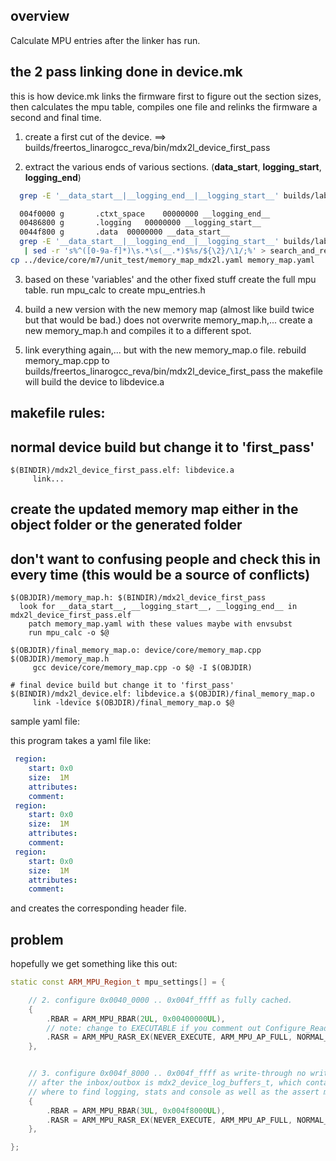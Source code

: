 ## overview
Calculate MPU entries after the linker has run.

## the 2 pass linking done in device.mk

this is how device.mk links the firmware first to figure out the section sizes,
then calculates the mpu table, compiles one file and relinks the firmware a second and final time.

1.    create a first cut of the device.
  ==>  builds/freertos_linarogcc_reva/bin/mdx2l_device_first_pass

2.  extract the various ends of various sections. (__data_start__, __logging_start__, __logging_end__)
```bash
  grep -E '__data_start__|__logging_end__|__logging_start__' builds/lab/mdx2l_device.syms

  004f0000 g       .ctxt_space    00000000 __logging_end__
  00486800 g       .logging   00000000 __logging_start__
  0044f800 g       .data  00000000 __data_start__
  grep -E '__data_start__|__logging_end__|__logging_start__' builds/lab/mdx2l_device.syms \
   | sed -r 's%^([0-9a-f]*)\s.*\s(__.*)$%s/${\2}/\1/;%' > search_and_replace.pl
cp ../device/core/m7/unit_test/memory_map_mdx2l.yaml memory_map.yaml
```
3. based on these 'variables' and the other fixed stuff create the full mpu table.
  run mpu_calc to create mpu_entries.h

4. build a new version with the new memory map (almost like build twice but that would be bad.)
  does not overwrite memory_map.h,... create a new memory_map.h
  and compiles it to a different spot.

5. link everything again,... but with the new memory_map.o file.
 rebuild memory_map.cpp to builds/freertos_linarogcc_reva/bin/mdx2l_device_first_pass
 the makefile will build the device to libdevice.a

## makefile rules:

## normal device build but change it to 'first_pass'
```make
$(BINDIR)/mdx2l_device_first_pass.elf: libdevice.a
     link...
```
## create the updated memory map either in the object folder or the generated folder
## don't want to confusing people and check this in every time (this would be a source of conflicts)
```make
$(OBJDIR)/memory_map.h: $(BINDIR)/mdx2l_device_first_pass
  look for __data_start__, __logging_start__, __logging_end__ in mdx2l_device_first_pass.elf
    patch memory_map.yaml with these values maybe with envsubst
    run mpu_calc -o $@
 
$(OBJDIR)/final_memory_map.o: device/core/memory_map.cpp $(OBJDIR)/memory_map.h
     gcc device/core/memory_map.cpp -o $@ -I $(OBJDIR)

# final device build but change it to 'first_pass'
$(BINDIR)/mdx2l_device.elf: libdevice.a $(OBJDIR)/final_memory_map.o
     link -ldevice $(OBJDIR)/final_memory_map.o $@
```

sample yaml file:

 this program takes a yaml file like:
```yaml
 region:
    start: 0x0
    size:  1M
    attributes: 
    comment: 
 region:
    start: 0x0
    size:  1M
    attributes: 
    comment: 
 region:
    start: 0x0
    size:  1M
    attributes: 
    comment: 
```
 and creates the corresponding header file.


## problem

hopefully we get something like this out:

```c++
static const ARM_MPU_Region_t mpu_settings[] = {

    // 2. configure 0x0040_0000 .. 0x004f_ffff as fully cached. 
    {
        .RBAR = ARM_MPU_RBAR(2UL, 0x00400000UL),
        // note: change to EXECUTABLE if you comment out Configure_ReadOnlyMemory_for_text_and_rodata()
        .RASR = ARM_MPU_RASR_EX(NEVER_EXECUTE, ARM_MPU_AP_FULL, NORMAL_WRITE_BACK_READ_AND_WRITE_ALLOCATE, SR_0, ARM_MPU_REGION_SIZE_1MB)
    },


    // 3. configure 0x004f_8000 .. 0x004f_ffff as write-through no write allocate
    // after the inbox/outbox is mdx2_device_log_buffers_t, which contains a description of 
    // where to find logging, stats and console as well as the assert message buffer.
    {
        .RBAR = ARM_MPU_RBAR(3UL, 0x004f8000UL),
        .RASR = ARM_MPU_RASR_EX(NEVER_EXECUTE, ARM_MPU_AP_FULL, NORMAL_WRITE_THROUGH_NO_WRITE_ALLOCATE, SR_0, ARM_MPU_REGION_SIZE_32KB)
    },

};
```
